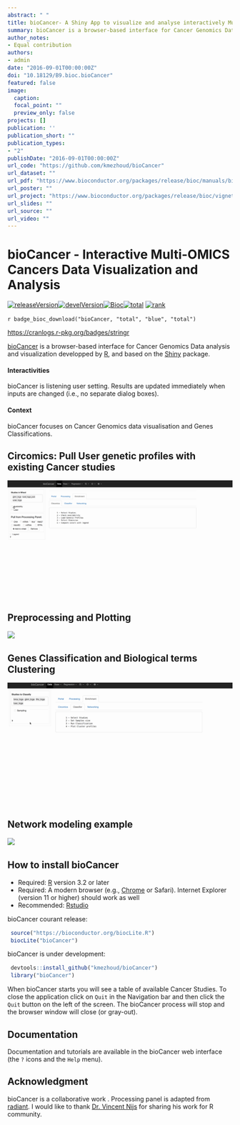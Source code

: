 ```yaml
---
abstract: " "
title: bioCancer- A Shiny App to visualize and analyse interactively Multi-Assays of Cancer Genomic Data.
summary: bioCancer is a browser-based interface for Cancer Genomics Data analysis and visualization developped by R, and based on the Shiny package.
author_notes:
- Equal contribution
authors:
- admin
date: "2016-09-01T00:00:00Z"
doi: "10.18129/B9.bioc.bioCancer"
featured: false
image:
  caption:
  focal_point: ""
  preview_only: false
projects: []
publication: ''
publication_short: ""
publication_types:
- "2"
publishDate: "2016-09-01T00:00:00Z"
url_code: "https://github.com/kmezhoud/bioCancer"
url_dataset: ""
url_pdf: "https://www.bioconductor.org/packages/release/bioc/manuals/bioCancer/man/bioCancer.pdf"
url_poster: ""
url_project: "https://www.bioconductor.org/packages/release/bioc/vignettes/bioCancer/inst/doc/bioCancer.html"
url_slides: ""
url_source: ""
url_video: ""
---
```


# bioCancer - Interactive Multi-OMICS Cancers Data Visualization and Analysis
[![releaseVersion](https://img.shields.io/badge/release%20version-1.6.00-green.svg?style=flat)](https://bioconductor.org/packages/bioCancer)[![develVersion](https://img.shields.io/badge/devel%20version-1.7.04-green.svg?style=flat)](https://github.com/bioCancer)[![Bioc](https://www.bioconductor.org/shields/years-in-bioc/bioCancer.svg)](https://www.bioconductor.org/packages/devel/bioc/html/bioCancer.html#since)[![total](https://img.shields.io/badge/downloads-1759/total-blue.svg?style=flat)](https://bioconductor.org/packages/stats/bioc/bioCancer)
[![rank](https://img.shields.io/badge/rank%20/total-blue.svg?style=flat)](https://bioconductor.org/packages/stats/bioc/bioCancer)
<!--[![Coverage Status](https://img.shields.io/coveralls/kmezhoud/bioCancer.svg)](https://coveralls.io/r/kmezhoud/bioCancer?branch=master) -->
`r badge_bioc_download("bioCancer, "total", "blue", "total")`

https://cranlogs.r-pkg.org/badges/stringr

[bioCancer](
https://kmezhoud.github.io/bioCancer/
) is a browser-based interface for Cancer Genomics Data analysis and visualization developped by [R](https://www.r-project.org/), and based on the [Shiny](https://www.rstudio.com/shiny/) package.

#### Interactivities

bioCancer is listening user setting. Results are updated immediately when inputs are changed (i.e., no separate dialog boxes).

#### Context

bioCancer focuses on Cancer Genomics data visualisation and Genes Classifications.

## Circomics: Pull User genetic profiles with existing Cancer studies

<img src="Circomics_demo.gif">
<!--
It is inspired from [radiant](https://github.com/vnijs/radiant) developed by <a href="https://rady.ucsd.edu/faculty/directory/nijs/" target="\_blank">Dr. Vincent Nijs</a>. 
-->

## Preprocessing and Plotting

<img src="S3Video2.gif">


## Genes Classification and Biological terms Clustering

<img src="S4Video3.gif">


## Network modeling example
<!--
![Network modeling](./inst/extradata/imgs/demoReactome.gif)
-->
<img src="S5Video4.gif">

<!--
## Key features

- Explore: Quickly and easily summarize, visualize, and analyze your data
- Cross-platform: It runs in a browser on Windows, Mac, and Linux
- Reproducible: Recreate results and share work with others as a state file or an [Rmarkdown](https://rmarkdown.rstudio.com/) report
- Programming: Integrate bioCancer's analysis functions into your own R-code
- Context: Data and examples focus on business applications

<iframe width="640" height="375" src="https://www.youtube.com/embed/ioHopyfD2f0" frameborder="0" allowfullscreen></iframe>
-->

<!--
#### Reproducible

Simply saving output is not enough. You need the ability to recreate results for the same data and/or when new data become available. Moreover, others may want to review your analysis and results. Save and load the state of the application to continue your work at a later time or on another computer. Share state files with others and create reproducible reports using [Rmarkdown](https://rmarkdown.rstudio.com/). See also the section on `Saving and loading state` below
-->

<!--
#### Programming

Although bioCancer's web-interface can Processing quite a few data and analysis tasks, at times you may prefer to write your own code. bioCancer provides a bridge to programming in R(studio) by exporting the functions used for analysis. For more information about programming, see Radiant [programming](https://vnijs.github.io/radiant/programming.html) page on the documentation site.
-->



## How to install bioCancer


- Required: [R](https://cran.rstudio.com/) version 3.2 or later
- Required: A modern browser (e.g., [Chrome](https://www.google.com/intl/en/chrome/browser/desktop/) or Safari). Internet Explorer (version 11 or higher) should work as well
- Recommended: [Rstudio](https://www.rstudio.com/products/rstudio/download/)

bioCancer courant release:
```r
 source("https://bioconductor.org/biocLite.R")
 biocLite("bioCancer")
```

bioCancer is under development:
```r
 devtools::install_github("kmezhoud/bioCancer")
 library("bioCancer")
```


When bioCancer starts you will see a table of available Cancer Studies.  To close the application click on `Quit` in the Navigation bar and then click the `Quit` button on the left of the screen. The bioCancer process will stop and the browser window will close (or gray-out).



## Documentation


Documentation and tutorials are available in the bioCancer web interface (the `?` icons and the `Help` menu).

<!--
## Saving and loading state from bioCancer
To save your analyses save the state of the app to a file by clicking on the <i title='Save' class='fa fa-save'></i> icon in the navbar and then on `Save state` (see also the `Data > Processing > Manage` tab). You can open this state file at a later time or on another computer to continue where you left off. You can also share the file with others that may want to replicate your analyses. As an example, load the state_file [`example.rda`](https://github.com/vnijs/radiant/blob/master/inst/examples/RadiantState.rda?raw=true) through the Data > Manage tab. Go to `Processing > View`, `Processing > Visualize` to see some of the settings. There is also a report in `R > Report` that was created using the bioCancer interface. The html file [`ExampleState.html`](https://github.com/vnijs/radiant/blob/master/inst/examples/RadiantState.html?raw=true) contains the output.


Loading and saving state also works with Rstudio. If you start bioCancer from Rstudio and use <i title='Power off' class='fa fa-power-off'></i> > `Stop` to stop the app, lists called `r_data` and `r_state` will be put into Rstudio's global workspace. If you start bioCancer again using `bioCancer()` it will use these lists to restore state. This can be convenient if you want to make changes to a data file in Rstudio and load it back into bioCancer. Also, if you load a state file directly into Rstudio it will be used when you start bioCancer to recreate a previous state.

```r
numericInput("sm_comp_value", "Comparison value:", state_init('sm_comp_value',sm_args$comp_value))
```
-->
## Acknowledgment


bioCancer is a collaborative work . Processing panel is adapted from [radiant](https://github.com/vnijs/radiant). I would like to thank <a href="https://rady.ucsd.edu/faculty/directory/nijs/" target="\_blank"> Dr. Vincent Nijs</a> for sharing his work for R community.

<!--
## License

bioCancer is licensed under the <a href="https://www.tldrlegal.com/l/AGPL3" target="\_blank">AGPLv3</a>. The documentation and videos on this site and the bioCancer help files are licensed under the creative commons attribution, non-commercial, share-alike license <a href="https://creativecommons.org/licenses/by-nc-sa/4.0/" target="_blank">CC-NC-SA</a>.

As a summary, the AGPLv3 license requires, attribution, including copyright and license information in copies of the software, stating changes if the code is modified, and disclosure of all source code.

-->
